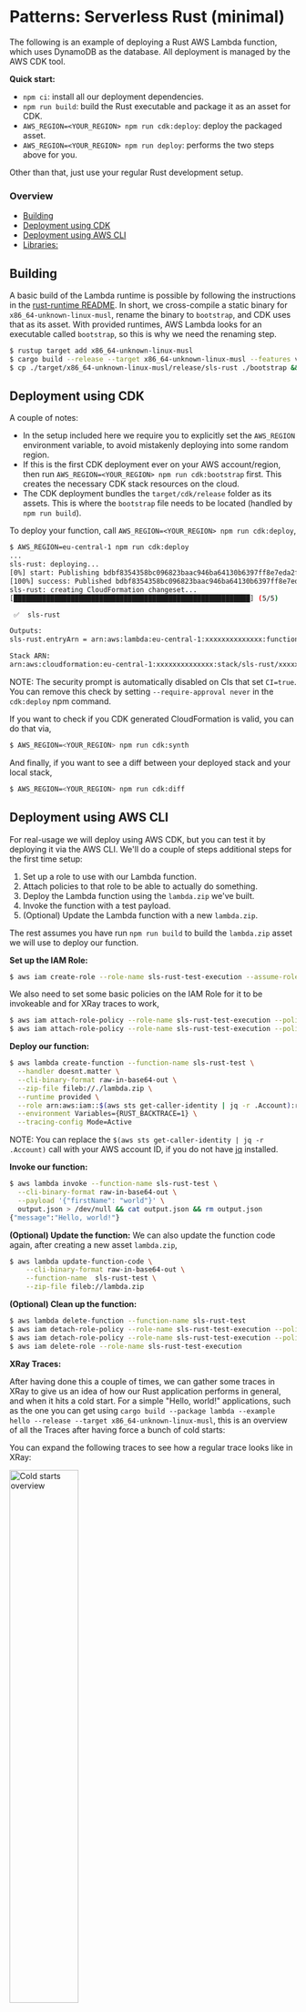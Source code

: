 # Patterns: Serverless Rust (minimal)
The following is an example of deploying a Rust AWS Lambda function, which uses DynamoDB as the database. All deployment is managed by the AWS CDK tool.

**Quick start:**

- `npm ci`: install all our deployment dependencies.
- `npm run build`: build the Rust executable and package it as an asset for CDK.
- `AWS_REGION=<YOUR_REGION> npm run cdk:deploy`: deploy the packaged asset.
- `AWS_REGION=<YOUR_REGION> npm run deploy`: performs the two steps above for you.

Other than that, just use your regular Rust development setup.

### Overview

- [Building](#building)
- [Deployment using CDK](#deployment-using-cdk)
- [Deployment using AWS CLI](#deployment-using-aws-cli)
- [Libraries:](#libraries)

## Building
A basic build of the Lambda runtime is possible by following the instructions in the [rust-runtime README](https://github.com/awslabs/aws-lambda-rust-runtime/blob/5d50e1ca29b20fccaf85074a6904fa4b6ece4f05/README.md#aws-cli). In short, we cross-compile a static binary for `x86_64-unknown-linux-musl`, rename the binary to `bootstrap`, and CDK uses that as its asset. With provided runtimes, AWS Lambda looks for an executable called `bootstrap`, so this is why we need the renaming step.

```bash
$ rustup target add x86_64-unknown-linux-musl
$ cargo build --release --target x86_64-unknown-linux-musl --features vendored
$ cp ./target/x86_64-unknown-linux-musl/release/sls-rust ./bootstrap && zip lambda.zip bootstrap && rm bootstrap
```

## Deployment using CDK
A couple of notes:

- In the setup included here we require you to explicitly set the `AWS_REGION` environment variable, to avoid mistakenly deploying into some random region.
- If this is the first CDK deployment ever on your AWS account/region, then run `AWS_REGION=<YOUR_REGION> npm run cdk:bootstrap` first. This creates the necessary CDK stack resources on the cloud.
- The CDK deployment bundles the `target/cdk/release` folder as its assets. This is where the `bootstrap` file needs to be located (handled by `npm run build`).

To deploy your function, call `AWS_REGION=<YOUR_REGION> npm run cdk:deploy`,

```bash
$ AWS_REGION=eu-central-1 npm run cdk:deploy
...
sls-rust: deploying...
[0%] start: Publishing bdbf8354358bc096823baac946ba64130b6397ff8e7eda2f18d782810e158c39:current
[100%] success: Published bdbf8354358bc096823baac946ba64130b6397ff8e7eda2f18d782810e158c39:current
sls-rust: creating CloudFormation changeset...
[██████████████████████████████████████████████████████████] (5/5)

 ✅  sls-rust

Outputs:
sls-rust.entryArn = arn:aws:lambda:eu-central-1:xxxxxxxxxxxxxx:function:sls-rust-main

Stack ARN:
arn:aws:cloudformation:eu-central-1:xxxxxxxxxxxxxx:stack/sls-rust/xxxxxx-xxxx-xxxx-xxxx-xxxxxxxxxx
```

NOTE: The security prompt is automatically disabled on CIs that set `CI=true`. You can remove this check by setting `--require-approval never` in the `cdk:deploy` npm command.

If you want to check if you CDK generated CloudFormation is valid, you can do that via,

```bash
$ AWS_REGION=<YOUR_REGION> npm run cdk:synth
```

And finally, if you want to see a diff between your deployed stack and your local stack,

```bash
$ AWS_REGION=<YOUR_REGION> npm run cdk:diff
```


## Deployment using AWS CLI
For real-usage we will deploy using AWS CDK, but you can test it by deploying it via the AWS CLI. We'll do a couple of steps additional steps for the first time setup:

1. Set up a role to use with our Lambda function.
2. Attach policies to that role to be able to actually do something.
3. Deploy the Lambda function using the `lambda.zip` we've built.
4. Invoke the function with a test payload.
5. (Optional) Update the Lambda function with a new `lambda.zip`.

The rest assumes you have run `npm run build` to build the `lambda.zip` asset we will use to deploy our function.

**Set up the IAM Role:**
```bash
$ aws iam create-role --role-name sls-rust-test-execution --assume-role-policy-document '{"Version": "2012-10-17","Statement": [{ "Effect": "Allow", "Principal": {"Service": "lambda.amazonaws.com"}, "Action": "sts:AssumeRole"}]}'
```

We also need to set some basic policies on the IAM Role for it to be invokeable and for XRay traces to work,
```bash
$ aws iam attach-role-policy --role-name sls-rust-test-execution --policy-arn arn:aws:iam::aws:policy/service-role/AWSLambdaBasicExecutionRole
$ aws iam attach-role-policy --role-name sls-rust-test-execution --policy-arn arn:aws:iam::aws:policy/AWSXRayDaemonWriteAccess
```

**Deploy our function:**
```bash
$ aws lambda create-function --function-name sls-rust-test \
  --handler doesnt.matter \
  --cli-binary-format raw-in-base64-out \
  --zip-file fileb://./lambda.zip \
  --runtime provided \
  --role arn:aws:iam::$(aws sts get-caller-identity | jq -r .Account):role/sls-rust-test-execution \
  --environment Variables={RUST_BACKTRACE=1} \
  --tracing-config Mode=Active
```

NOTE: You can replace the `$(aws sts get-caller-identity | jq -r .Account)` call with your AWS account ID, if you do not have [jq](https://stedolan.github.io/jq/) installed.

**Invoke our function:**
```bash
$ aws lambda invoke --function-name sls-rust-test \
  --cli-binary-format raw-in-base64-out \
  --payload '{"firstName": "world"}' \
  output.json > /dev/null && cat output.json && rm output.json
{"message":"Hello, world!"}
```

**(Optional) Update the function:**
We can also update the function code again, after creating a new asset `lambda.zip`,

```bash
$ aws lambda update-function-code \
    --cli-binary-format raw-in-base64-out \
    --function-name  sls-rust-test \
    --zip-file fileb://lambda.zip
```

**(Optional) Clean up the function:**

```bash
$ aws lambda delete-function --function-name sls-rust-test
$ aws iam detach-role-policy --role-name sls-rust-test-execution --policy-arn arn:aws:iam::aws:policy/service-role/AWSLambdaBasicExecutionRole
$ aws iam detach-role-policy --role-name sls-rust-test-execution --policy-arn arn:aws:iam::aws:policy/AWSXRayDaemonWriteAccess
$ aws iam delete-role --role-name sls-rust-test-execution
```

**XRay Traces:**

After having done this a couple of times, we can gather some traces in XRay to give us an idea of how our Rust application performs in general, and when it hits a cold start. For a simple "Hello, world!" applications, such as the one you can get using `cargo build --package lambda --example hello --release --target x86_64-unknown-linux-musl`, this is an overview of all the Traces after having force a bunch of cold starts:


You can expand the following traces to see how a regular trace looks like in XRay:

<a href="https://codetalk.io/resources/images/serverless-rust-cold-starts-overview.png" target="_blank" rel="noopener noreferrer"><img src="https://codetalk.io/resources/images/serverless-rust-cold-starts-overview.thumbnail.png" loading="lazy" alt="Cold starts overview" title="Cold starts overview" style="margin-right: 1%; width: 49%;" /></a>


## Naming convention

A couple of names need to be in sync:

- The stack name is specified in the `deployment/bin/stack.ts` file, in the `STACK_NAME` variable.
- The `name` field in the `package.json` is used to target the correct stack and should match `STACK_NAME`.

## Libraries
We are using a couple of libraries, in various state of maturity/release:

- The master branch of [aws-lambda-rust-runtime](https://github.com/awslabs/aws-lambda-rust-runtime) pending on [#216](https://github.com/awslabs/aws-lambda-rust-runtime/issues/216) ([README from PR](https://github.com/awslabs/aws-lambda-rust-runtime/blob/5d50e1ca29b20fccaf85074a6904fa4b6ece4f05/README.md)) to be finalised for official async/await support.
  - To statically build you might also need OpenSSL development headers, but we let the [openssl-sys package manage that](https://github.com/sfackler/rust-openssl/issues/980) for us with a `openssl-sys/vendored`.
  - We will need the musl tools, which we use instead of glibc, via `apt-get install musl-tools` for Ubuntu or `brew tap SergioBenitez/osxct && brew install FiloSottile/musl-cross/musl-cross` for macOS.
  - We need zip to create our deployment package, `apt-get install zip`.
- [Rusoto](https://github.com/rusoto/rusoto) for talking with the AWS SDK. It recently landed official async/await support.
- [dynomite]() for ergonomic DynamoDB interactions.
- [aws-cdk](https://docs.aws.amazon.com/cdk/latest/guide/home.html) for deploying to AWS, using CloudFormation under-the-hood. We'll use their support for [Custom Runtimes](https://docs.aws.amazon.com/cdk/api/latest/docs/aws-lambda-readme.html).
- The [aws-cdk fork](https://github.com/localstack/aws-cdk) of [localstack](https://github.com/localstack/localstack) for a local development setup.
- [cargo watch](https://github.com/passcod/cargo-watch) so we can develop using `cargo watch`, installable via `cargo install cargo-watch`.
